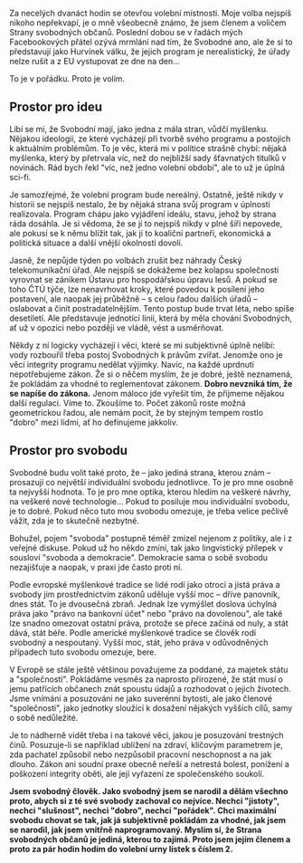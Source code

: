 <!-- dcterms:identifier = riderweblog#1274 -->
<!-- dcterms:title = Proč volím Svobodné? Kvůli jejich "naivnímu" programu. -->
<!-- dcterms:abstract = OK, uznávám, že ten titulek je asi tak na úrovni iDnesu, ale nešť :) -->
<!-- np9:categoryId = 1 -->
<!-- x4w:category = Koně -->
<!-- np9:authorId = 1 -->
<!-- np9:authorEmail = michal.valasek@altairis.cz -->
<!-- dcterms:creator = Michal Altair Valášek -->
<!-- dcterms:created = 2013-10-25T03:22:54.533+02:00 -->
<!-- dcterms:date = 2013-10-25T03:22:54.893+02:00 -->

Za necelých dvanáct hodin se otevřou volební místnosti. Moje volba nejspíš nikoho nepřekvapí, je o mně všeobecně známo, že jsem členem a voličem Strany svobodných občanů. Poslední dobou se v řadách mých Facebookových přátel ozývá mrmlání nad tím, že Svobodné ano, ale že si to představují jako Hurvínek válku, že jejich program je nerealistický, že úřady nelze rušit a z EU vystupovat ze dne na den…

To je v pořádku. Proto je volím.

## Prostor pro ideu

Líbí se mi, že Svobodní mají, jako jedna z mála stran, vůdčí myšlenku. Nějakou ideologii, ze které vycházejí při tvorbě svého programu a postojích k aktuálním problémům. To je věc, která mi v politice strašně chybí: nějaká myšlenka, který by přetrvala víc, než do nejbližší sady šťavnatých titulků v novinách. Rád bych řekl "víc, než jedno volební období", ale to už je úplná sci-fi.

Je samozřejmé, že volební program bude nereálný. Ostatně, ještě nikdy v historii se nejspíš nestalo, že by nějaká strana svůj program v úplnosti realizovala. Program chápu jako vyjádření ideálu, stavu, jehož by strana ráda dosáhla. Je si vědoma, že se jí to nejspíš nikdy v plné šíři nepovede, ale pokusí se k němu blížit tak, jak jí to koaliční partneři, ekonomická a politická situace a další vnější okolnosti dovolí. 

Jasně, že nepůjde týden po volbách zrušit bez náhrady Český telekomunikační úřad. Ale nejspíš se dokážeme bez kolapsu společnosti vyrovnat se zánikem Ústavu pro hospodářskou úpravu lesů. A pokud se toho ČTÚ týče, lze nenavrhovat kroky, které povedou k posílení jeho postavení, ale naopak jej průběžně – s celou řadou dalších úřadů – oslabovat a činit postradatelnějším. Tento postup bude trvat léta, nebo spíše desetiletí. Ale představuje jednotící linii, která by měla chování Svobodných, ať už v opozici nebo později ve vládě, vést a usměrňovat.

Někdy z ní logicky vycházejí i věci, které se mi subjektivně úplně nelíbí: vody rozbouřil třeba postoj Svobodných k právům zvířat. Jenomže ono je věcí integrity programu nedělat výjimky. Navíc, na každé uprdnutí nepotřebujeme zákon. Že si o něčem myslím, že je dobré, ještě neznamená, že pokládám za vhodné to reglementovat zákonem. **Dobro nevzniká tím, že se napíše do zákona.** Jenom máloco jde vyřešit tím, že přijmeme nějakou další regulaci. Víme to. Zkoušíme to. Počet zákonů roste možná geometrickou řadou, ale nemám pocit, že by stejným tempem rostlo "dobro" mezi lidmi, ať ho definujeme jakkoliv.

## Prostor pro svobodu

Svobodné budu volit také proto, že – jako jediná strana, kterou znám – prosazují co největší individuální svobodu jednotlivce. To je pro mne osobně ta nejvyšší hodnota. To je pro mne optika, kterou hledím na veškeré návrhy, na veškeré nové technologie… Pokud to posiluje mou individuální svobodu, je to dobré. Pokud něco tuto mou svobodu omezuje, je třeba velice pečlivě vážit, zda je to skutečně nezbytné.

Bohužel, pojem "svoboda" postupně téměř zmizel nejenom z politiky, ale i z veřejné diskuse. Pokud už ho někdo zmíní, tak jako lingvistický přílepek v sousloví "svoboda a demokracie". Demokracie sama o sobě svobodu nezajišťuje a naopak, v praxi jde často proti ní. 

Podle evropské myšlenkové tradice se lidé rodí jako otroci a jistá práva a svobody jim prostřednictvím zákonů uděluje vyšší moc – dříve panovník, dnes stát. To je dvousečná zbraň. Jednak lze vymýšlet doslova úchylná práva jako "právo na bankovní účet" nebo "právo na dovolenou", ale také lze snadno omezovat ostatní práva, protože se přece začíná od nuly, a stát dává, stát béře. Podle americké myšlenkové tradice se člověk rodí svobodný a nespoutaný. Vyšší moc, stát, jeho práva v odůvodněných případech tuto svobodu omezuje, bere.

V Evropě se stále ještě většinou považujeme za poddané, za majetek státu a "společnosti". Pokládáme vesměs za naprosto přirozené, že stát musí o jemu patřících občanech znát spoustu údajů a rozhodovat o jejich životech. Jsme vnímáni a posuzováni ne jako suverénní bytosti, ale jako členové "společnosti", jako jednotky sloužící k dosažení nějakých vyšších cílů, samy o sobě nedůležité. 

Je to nádherně vidět třeba i na takové věci, jakou je posuzování trestných činů. Posuzuje-li se například ublížení na zdraví, klíčovým parametrem je, zda pachatel způsobil nebo nezpůsobil pracovní neschopnost a na jak dlouho. Zákon ani soudní praxe obecně neřeší a netrestá bolest, ponížení a poškození integrity oběti, ale její vyřazení ze společenského soukolí.

**Jsem svobodný člověk. Jako svobodný jsem se narodil a dělám všechno proto, abych si z té své svobody zachoval co nejvíce. Nechci "jistoty", nechci "slušnost", nechci "dobro", nechci "pořádek". Chci maximální svobodu chovat se tak, jak já subjektivně pokládám za vhodné, jak jsem se narodil, jak jsem vnitřně naprogramovaný. Myslím si, že Strana svobodných občanů je jediná, kterou to zajímá. Proto jsem jejím členem a proto za pár hodin hodím do volební urny lístek s číslem 2.**